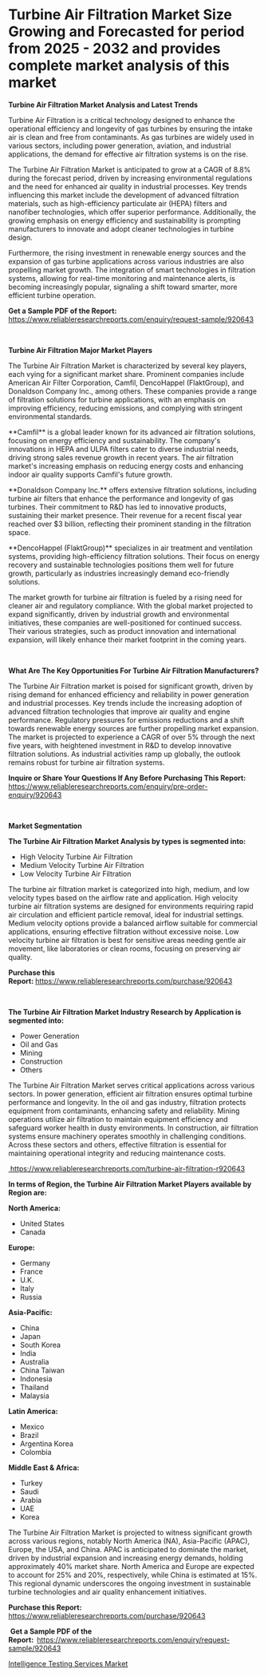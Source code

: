 <p><h1>Turbine Air Filtration Market Size Growing and Forecasted for period from 2025 - 2032 and provides complete market analysis of this market</h1></p><p><strong>Turbine Air Filtration Market Analysis and Latest Trends</strong></p>
<p><p>Turbine Air Filtration is a critical technology designed to enhance the operational efficiency and longevity of gas turbines by ensuring the intake air is clean and free from contaminants. As gas turbines are widely used in various sectors, including power generation, aviation, and industrial applications, the demand for effective air filtration systems is on the rise. </p><p>The Turbine Air Filtration Market is anticipated to grow at a CAGR of 8.8% during the forecast period, driven by increasing environmental regulations and the need for enhanced air quality in industrial processes. Key trends influencing this market include the development of advanced filtration materials, such as high-efficiency particulate air (HEPA) filters and nanofiber technologies, which offer superior performance. Additionally, the growing emphasis on energy efficiency and sustainability is prompting manufacturers to innovate and adopt cleaner technologies in turbine design. </p><p>Furthermore, the rising investment in renewable energy sources and the expansion of gas turbine applications across various industries are also propelling market growth. The integration of smart technologies in filtration systems, allowing for real-time monitoring and maintenance alerts, is becoming increasingly popular, signaling a shift toward smarter, more efficient turbine operation.</p></p>
<p><strong>Get a Sample PDF of the Report:&nbsp;</strong> <a href="https://www.reliableresearchreports.com/enquiry/request-sample/920643?utm_campaign=2631&utm_medium=2&utm_source=Github&utm_content=ia&utm_term=07032025&utm_id=turbine-air-filtration">https://www.reliableresearchreports.com/enquiry/request-sample/920643</a></p>
<p>&nbsp;</p>
<p><strong>Turbine Air Filtration Major Market Players</strong></p>
<p><p>The Turbine Air Filtration Market is characterized by several key players, each vying for a significant market share. Prominent companies include American Air Filter Corporation, Camfil, DencoHappel (FlaktGroup), and Donaldson Company Inc., among others. These companies provide a range of filtration solutions for turbine applications, with an emphasis on improving efficiency, reducing emissions, and complying with stringent environmental standards.</p><p>**Camfil** is a global leader known for its advanced air filtration solutions, focusing on energy efficiency and sustainability. The company's innovations in HEPA and ULPA filters cater to diverse industrial needs, driving strong sales revenue growth in recent years. The air filtration market's increasing emphasis on reducing energy costs and enhancing indoor air quality supports Camfil's future growth.</p><p>**Donaldson Company Inc.** offers extensive filtration solutions, including turbine air filters that enhance the performance and longevity of gas turbines. Their commitment to R&D has led to innovative products, sustaining their market presence. Their revenue for a recent fiscal year reached over $3 billion, reflecting their prominent standing in the filtration space. </p><p>**DencoHappel (FlaktGroup)** specializes in air treatment and ventilation systems, providing high-efficiency filtration solutions. Their focus on energy recovery and sustainable technologies positions them well for future growth, particularly as industries increasingly demand eco-friendly solutions.</p><p>The market growth for turbine air filtration is fueled by a rising need for cleaner air and regulatory compliance. With the global market projected to expand significantly, driven by industrial growth and environmental initiatives, these companies are well-positioned for continued success. Their various strategies, such as product innovation and international expansion, will likely enhance their market footprint in the coming years.</p></p>
<p>&nbsp;</p>
<p><strong>What Are The Key Opportunities For Turbine Air Filtration Manufacturers?</strong></p>
<p><p>The Turbine Air Filtration market is poised for significant growth, driven by rising demand for enhanced efficiency and reliability in power generation and industrial processes. Key trends include the increasing adoption of advanced filtration technologies that improve air quality and engine performance. Regulatory pressures for emissions reductions and a shift towards renewable energy sources are further propelling market expansion. The market is projected to experience a CAGR of over 5% through the next five years, with heightened investment in R&D to develop innovative filtration solutions. As industrial activities ramp up globally, the outlook remains robust for turbine air filtration systems.</p></p>
<p><strong>Inquire or Share Your Questions If Any Before Purchasing This Report:</strong> <a href="https://www.reliableresearchreports.com/enquiry/pre-order-enquiry/920643?utm_campaign=2631&utm_medium=2&utm_source=Github&utm_content=ia&utm_term=07032025&utm_id=turbine-air-filtration">https://www.reliableresearchreports.com/enquiry/pre-order-enquiry/920643</a></p>
<p>&nbsp;</p>
<p><strong>Market Segmentation</strong></p>
<p><strong>The Turbine Air Filtration Market Analysis by types is segmented into:</strong></p>
<p><ul><li>High Velocity Turbine Air Filtration</li><li>Medium Velocity Turbine Air Filtration</li><li>Low Velocity Turbine Air Filtration</li></ul></p>
<p><p>The turbine air filtration market is categorized into high, medium, and low velocity types based on the airflow rate and application. High velocity turbine air filtration systems are designed for environments requiring rapid air circulation and efficient particle removal, ideal for industrial settings. Medium velocity options provide a balanced airflow suitable for commercial applications, ensuring effective filtration without excessive noise. Low velocity turbine air filtration is best for sensitive areas needing gentle air movement, like laboratories or clean rooms, focusing on preserving air quality.</p></p>
<p><strong>Purchase this Report:&nbsp;</strong><a href="https://www.reliableresearchreports.com/purchase/920643?utm_campaign=2631&utm_medium=2&utm_source=Github&utm_content=ia&utm_term=07032025&utm_id=turbine-air-filtration">https://www.reliableresearchreports.com/purchase/920643</a></p>
<p>&nbsp;</p>
<p><strong>The Turbine Air Filtration Market Industry Research by Application is segmented into:</strong></p>
<p><ul><li>Power Generation</li><li>Oil and Gas</li><li>Mining</li><li>Construction</li><li>Others</li></ul></p>
<p><p>The Turbine Air Filtration Market serves critical applications across various sectors. In power generation, efficient air filtration ensures optimal turbine performance and longevity. In the oil and gas industry, filtration protects equipment from contaminants, enhancing safety and reliability. Mining operations utilize air filtration to maintain equipment efficiency and safeguard worker health in dusty environments. In construction, air filtration systems ensure machinery operates smoothly in challenging conditions. Across these sectors and others, effective filtration is essential for maintaining operational integrity and reducing maintenance costs.</p></p>
<p><a href="https://www.reliableresearchreports.com/turbine-air-filtration-r920643?utm_campaign=2631&utm_medium=2&utm_source=Github&utm_content=ia&utm_term=07032025&utm_id=turbine-air-filtration">&nbsp;https://www.reliableresearchreports.com/turbine-air-filtration-r920643</a></p>
<p><strong>In terms of Region, the Turbine Air Filtration Market Players available by Region are:</strong></p>
<p>
    <p> <strong> North America: </strong>
        <ul>
            <li>United States</li>
            <li>Canada</li>
        </ul>
        </p> 
    <p> <strong> Europe: </strong>
        <ul>
            <li>Germany</li>
            <li>France</li>
            <li>U.K.</li>
            <li>Italy</li>
            <li>Russia</li>
        </ul>
        </p> 
    <p> <strong> Asia-Pacific: </strong>
        <ul>
            <li>China</li>
            <li>Japan</li>
            <li>South Korea</li>
            <li>India</li>
            <li>Australia</li>
            <li>China Taiwan</li>
            <li>Indonesia</li>
            <li>Thailand</li>
            <li>Malaysia</li>
        </ul>
        </p> 
    <p> <strong> Latin America: </strong>
        <ul>
            <li>Mexico</li>
            <li>Brazil</li>
            <li>Argentina Korea</li>
            <li>Colombia</li>
        </ul>
        </p> 
    <p> <strong> Middle East & Africa: </strong>
        <ul>
            <li>Turkey</li>
            <li>Saudi</li>
            <li>Arabia</li>
            <li>UAE</li>
            <li>Korea</li>
        </ul>
    </p>
    </p>
<p><p>The Turbine Air Filtration Market is projected to witness significant growth across various regions, notably North America (NA), Asia-Pacific (APAC), Europe, the USA, and China. APAC is anticipated to dominate the market, driven by industrial expansion and increasing energy demands, holding approximately 40% market share. North America and Europe are expected to account for 25% and 20%, respectively, while China is estimated at 15%. This regional dynamic underscores the ongoing investment in sustainable turbine technologies and air quality enhancement initiatives.</p></p>
<p><strong>Purchase this Report: </strong><a href="https://www.reliableresearchreports.com/purchase/920643?utm_campaign=2631&utm_medium=2&utm_source=Github&utm_content=ia&utm_term=07032025&utm_id=turbine-air-filtration">https://www.reliableresearchreports.com/purchase/920643</a></p>
<p>&nbsp;<strong>Get a Sample PDF of the Report:&nbsp;&nbsp;</strong><a href="https://www.reliableresearchreports.com/enquiry/request-sample/920643?utm_campaign=2631&utm_medium=2&utm_source=Github&utm_content=ia&utm_term=07032025&utm_id=turbine-air-filtration">https://www.reliableresearchreports.com/enquiry/request-sample/920643</a></p>
<p><strong></strong></p>
<p><p><a href="https://github.com/skerretflossie9297/Market-Research-Report-List-1/blob/main/intelligence-testing-services-market.md?utm_campaign=2631&utm_medium=2&utm_source=Github&utm_content=ia&utm_term=07032025&utm_id=turbine-air-filtration">Intelligence Testing Services Market</a></p></p>